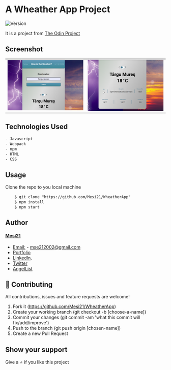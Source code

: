 # A Wheather App Project
<img alt="Version" src="https://img.shields.io/badge/version-1.0.0-blue.svg?cacheSeconds=2592000" />

It is a project from [The Odin Project](https://www.theodinproject.com/courses/javascript/lessons/weather-app)

## Screenshot

| | |
| ------------- | ------------- |
| ![screenshot](src/images/weather1.png) | ![screenshot](src/images/weather2.png)  |


## Technologies Used
    - Javascript
    - Webpack
    - npm
    - HTML
    - CSS

## Usage

Clone the repo to you local machine
```
    $ git clone "https://github.com/Mesi21/WheatherApp" 
    $ npm install
    $ npm start
```

## Author

#### [Mesi21](https://github.com/Mesi21)
  - [Email:](mailto:mse212002@gmail.com) - mse212002@gmail.com
  - [Portfolio]()
  - [LinkedIn](https://www.linkedin.com/in/emesemesimolnar/).  
  - [Twitter](https://twitter.com/buksimesi21) 
  - [AngelList]()

## 🤝 Contributing
All contributions, issues and feature requests are welcome!

1. Fork it (https://github.com/Mesi21/WheatherApp)
2. Create your working branch (git checkout -b [choose-a-name])
3. Commit your changes (git commit -am 'what this commit will fix/add/improve')
4. Push to the branch (git push origin [chosen-name])
5. Create a new Pull Request

## Show your support
Give a ⭐️ if you like this project
